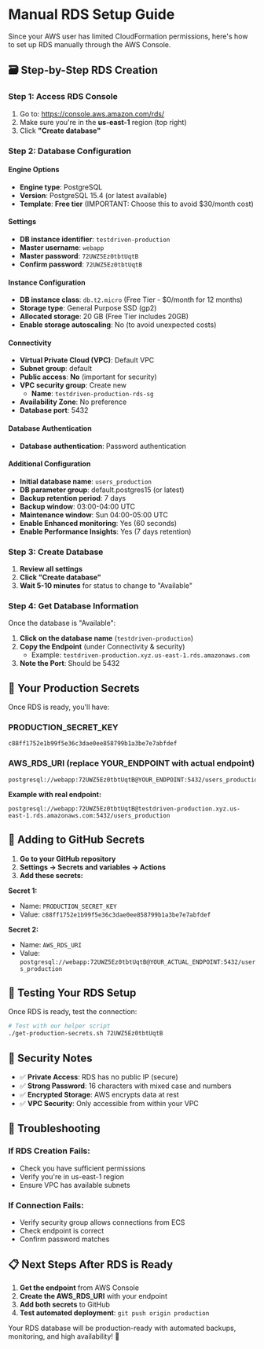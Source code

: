 # Manual RDS Setup Guide

Since your AWS user has limited CloudFormation permissions, here's how to set up RDS manually through the AWS Console.

## 🗃️ **Step-by-Step RDS Creation**

### **Step 1: Access RDS Console**
1. Go to: https://console.aws.amazon.com/rds/
2. Make sure you're in the **us-east-1** region (top right)
3. Click **"Create database"**

### **Step 2: Database Configuration**

#### **Engine Options**
- **Engine type**: PostgreSQL
- **Version**: PostgreSQL 15.4 (or latest available)
- **Template**: **Free tier** (IMPORTANT: Choose this to avoid $30/month cost)

#### **Settings**
- **DB instance identifier**: `testdriven-production`
- **Master username**: `webapp`
- **Master password**: `72UWZ5Ez0tbtUqtB`
- **Confirm password**: `72UWZ5Ez0tbtUqtB`

#### **Instance Configuration**
- **DB instance class**: `db.t2.micro` (Free Tier - $0/month for 12 months)
- **Storage type**: General Purpose SSD (gp2)
- **Allocated storage**: 20 GB (Free Tier includes 20GB)
- **Enable storage autoscaling**: No (to avoid unexpected costs)

#### **Connectivity**
- **Virtual Private Cloud (VPC)**: Default VPC
- **Subnet group**: default
- **Public access**: **No** (important for security)
- **VPC security group**: Create new
  - **Name**: `testdriven-production-rds-sg`
- **Availability Zone**: No preference
- **Database port**: 5432

#### **Database Authentication**
- **Database authentication**: Password authentication

#### **Additional Configuration**
- **Initial database name**: `users_production`
- **DB parameter group**: default.postgres15 (or latest)
- **Backup retention period**: 7 days
- **Backup window**: 03:00-04:00 UTC
- **Maintenance window**: Sun 04:00-05:00 UTC
- **Enable Enhanced monitoring**: Yes (60 seconds)
- **Enable Performance Insights**: Yes (7 days retention)

### **Step 3: Create Database**
1. **Review all settings**
2. **Click "Create database"**
3. **Wait 5-10 minutes** for status to change to "Available"

### **Step 4: Get Database Information**
Once the database is "Available":
1. **Click on the database name** (`testdriven-production`)
2. **Copy the Endpoint** (under Connectivity & security)
   - Example: `testdriven-production.xyz.us-east-1.rds.amazonaws.com`
3. **Note the Port**: Should be 5432

## 🔐 **Your Production Secrets**

Once RDS is ready, you'll have:

### **PRODUCTION_SECRET_KEY**
```
c88ff1752e1b99f5e36c3dae0ee858799b1a3be7e7abfdef
```

### **AWS_RDS_URI** (replace YOUR_ENDPOINT with actual endpoint)
```
postgresql://webapp:72UWZ5Ez0tbtUqtB@YOUR_ENDPOINT:5432/users_production
```

**Example with real endpoint:**
```
postgresql://webapp:72UWZ5Ez0tbtUqtB@testdriven-production.xyz.us-east-1.rds.amazonaws.com:5432/users_production
```

## 📝 **Adding to GitHub Secrets**

1. **Go to your GitHub repository**
2. **Settings → Secrets and variables → Actions**
3. **Add these secrets:**

**Secret 1:**
- Name: `PRODUCTION_SECRET_KEY`
- Value: `c88ff1752e1b99f5e36c3dae0ee858799b1a3be7e7abfdef`

**Secret 2:**
- Name: `AWS_RDS_URI`
- Value: `postgresql://webapp:72UWZ5Ez0tbtUqtB@YOUR_ACTUAL_ENDPOINT:5432/users_production`

## 🧪 **Testing Your RDS Setup**

Once RDS is ready, test the connection:

```bash
# Test with our helper script
./get-production-secrets.sh 72UWZ5Ez0tbtUqtB
```

## 🚨 **Security Notes**

- ✅ **Private Access**: RDS has no public IP (secure)
- ✅ **Strong Password**: 16 characters with mixed case and numbers
- ✅ **Encrypted Storage**: AWS encrypts data at rest
- ✅ **VPC Security**: Only accessible from within your VPC

## 🔧 **Troubleshooting**

### **If RDS Creation Fails:**
- Check you have sufficient permissions
- Verify you're in us-east-1 region
- Ensure VPC has available subnets

### **If Connection Fails:**
- Verify security group allows connections from ECS
- Check endpoint is correct
- Confirm password matches

## 📋 **Next Steps After RDS is Ready**

1. **Get the endpoint** from AWS Console
2. **Create the AWS_RDS_URI** with your endpoint
3. **Add both secrets** to GitHub
4. **Test automated deployment**: `git push origin production`

Your RDS database will be production-ready with automated backups, monitoring, and high availability! 🎉
